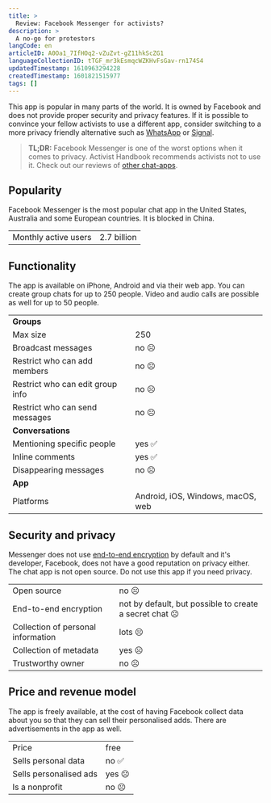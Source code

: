 ```yaml
---
title: >
  Review: Facebook Messenger for activists?
description: >
  A no-go for protestors
langCode: en
articleID: A0Oa1_7IfHOq2-vZuZvt-gZ11hkScZG1
languageCollectionID: tTGF_mr3kEsmqcWZKHvFsGav-rn174S4
updatedTimestamp: 1610963294228
createdTimestamp: 1601821515977
tags: []
---
```


This app is popular in many parts of the world. It is owned by Facebook and does not provide proper security and privacy features. If it is possible to convince your fellow activists to use a different app, consider switching to a more privacy friendly alternative such as [WhatsApp](/tools/chat-apps/whatsapp) or [Signal](/tools/chat-apps/signal).

> **TL;DR:** Facebook Messenger is one of the worst options when it comes to privacy. Activist Handbook recommends activists not to use it. Check out our reviews of [other chat-apps](/tools/chat-apps).

## **Popularity**

Facebook Messenger is the most popular chat app in the United States, Australia and some European countries. It is blocked in China.

<div><table><tbody><tr><td>Monthly active users</td><td>2.7 billion</td></tr></tbody></table></div>

## **Functionality**

The app is available on iPhone, Android and via their web app. You can create group chats for up to 250 people. Video and audio calls are possible as well for up to 50 people.

<div><table><tbody><tr><td><strong>Groups</strong></td></tr><tr><td>Max size</td><td>250</td></tr><tr><td>Broadcast messages</td><td>no ☹️</td></tr><tr><td>Restrict who can add members</td><td>no ☹️</td></tr><tr><td>Restrict who can edit group info</td><td>no ☹️</td></tr><tr><td>Restrict who can send messages</td><td>no ☹️</td></tr><tr><td><strong>Conversations</strong></td></tr><tr><td>Mentioning specific people</td><td>yes ✅</td></tr><tr><td>Inline comments</td><td>yes ✅</td></tr><tr><td>Disappearing messages</td><td>no ☹️</td></tr><tr><td><strong>App</strong></td></tr><tr><td>Platforms</td><td>Android, iOS, Windows, macOS, web</td></tr></tbody></table></div>

## **Security and privacy**

Messenger does not use [end-to-end encryption](/end-to-end-encryption) by default and it's developer, Facebook, does not have a good reputation on privacy either. The chat app is not open source. Do not use this app if you need privacy.

<div><table><tbody><tr><td>Open source</td><td>no ☹️</td></tr><tr><td>End-to-end encryption</td><td>not by default, but possible to create a secret chat ☹️</td></tr><tr><td>Collection of personal information</td><td>lots ☹️</td></tr><tr><td>Collection of metadata</td><td>yes ☹️</td></tr><tr><td>Trustworthy owner</td><td>no ☹️</td></tr></tbody></table></div>

## **Price and revenue model**

The app is freely available, at the cost of having Facebook collect data about you so that they can sell their personalised adds. There are advertisements in the app as well.

<div><table><tbody><tr><td>Price</td><td>free</td></tr><tr><td>Sells personal data</td><td>no ✅</td></tr><tr><td>Sells personalised ads</td><td>yes ☹️</td></tr><tr><td>Is a nonprofit</td><td>no ☹️</td></tr></tbody></table></div>